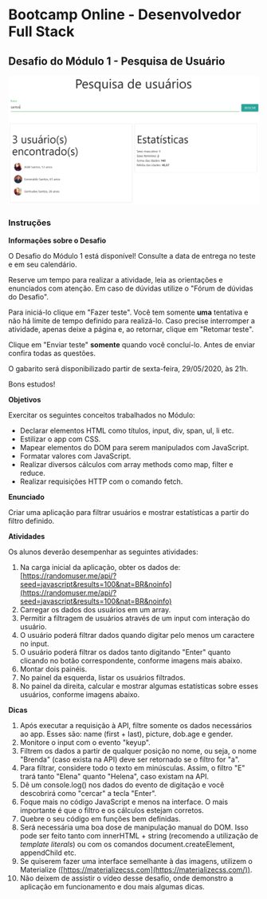 # Bootcamp Online - Desenvolvedor Full Stack
## Desafio do Módulo 1 - Pesquisa de Usuário
![Resultado esperado](./img/d2.png)

### Instruções

**Informações sobre o Desafio**

O Desafio do Módulo 1 está disponível! Consulte a data de entrega no teste e em seu calendário.

Reserve um tempo para realizar a atividade, leia as orientações e enunciados com atenção. Em caso de dúvidas utilize o "Fórum de dúvidas do Desafio".

Para iniciá-lo clique em "Fazer teste". Você tem somente **uma** tentativa e não há limite de tempo definido para realizá-lo. Caso precise interromper a atividade, apenas deixe a página e, ao retornar, clique em "Retomar teste".

Clique em "Enviar teste" **somente** quando você concluí-lo. Antes de enviar confira todas as questões.

O gabarito será disponibilizado partir de sexta-feira, 29/05/2020, às 21h.

Bons estudos!

**Objetivos**

Exercitar os seguintes conceitos trabalhados no Módulo:

-   Declarar elementos HTML como títulos, input, div, span, ul, li etc.
-   Estilizar o app com CSS.
-   Mapear elementos do DOM para serem manipulados com JavaScript.
-   Formatar valores com JavaScript.
-   Realizar diversos cálculos com array methods como map, filter e reduce.
-   Realizar requisições HTTP com o comando fetch.

**Enunciado**

Criar uma aplicação para filtrar usuários e mostrar estatísticas a partir do filtro definido.

**Atividades**

Os alunos deverão desempenhar as seguintes atividades:

1.  Na carga inicial da aplicação, obter os dados de:  [https://randomuser.me/api/?seed=javascript&results=100&nat=BR&noinfo](https://randomuser.me/api/?seed=javascript&results=100&nat=BR&noinfo)
2.  Carregar os dados dos usuários em um array.
3.  Permitir a filtragem de usuários através de um input com interação do usuário.
4.  O usuário poderá filtrar dados quando digitar pelo menos um caractere no input.
5.  O usuário poderá filtrar os dados tanto digitando "Enter" quanto clicando no botão correspondente, conforme imagens mais abaixo.
6.  Montar dois painéis.
7.  No painel da esquerda, listar os usuários filtrados.
8.  No painel da direita, calcular e mostrar algumas estatísticas sobre esses usuários, conforme imagens abaixo.

**Dicas**

1.  Após executar a requisição à API, filtre somente os dados necessários ao app. Esses são: name (first + last), picture, dob.age e gender.
2.  Monitore o input com o evento "keyup".
3.  Filtrem os dados a partir de qualquer posição no nome, ou seja, o nome "Brenda" (caso exista na API) deve ser retornado se o filtro for "a".
4.  Para filtrar, considere todo o texto em minúsculas. Assim, o filtro "E" trará tanto "Elena" quanto "Helena", caso existam na API.
5.  Dê um console.log() nos dados do evento de digitação e você descobrirá como "cercar" a tecla "Enter".
6.  Foque mais no código JavaScript e menos na interface. O mais importante é que o filtro e os cálculos estejam corretos.
7.  Quebre o seu código em funções bem definidas.
8.  Será necessária uma boa dose de manipulação manual do DOM. Isso pode ser feito tanto com innerHTML + string (recomendo a utilização de  _template literals_) ou com os comandos document.createElement, appendChild etc.
9.  Se quiserem fazer uma interface semelhante à das imagens, utilizem o Materialize ([https://materializecss.com](https://materializecss.com/)).
10.  Não deixem de assistir o vídeo desse desafio, onde demonstro a aplicação em funcionamento e dou mais algumas dicas.

